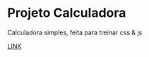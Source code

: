 # Projeto Calculadora

Calculadora simples, feita para treinar css & js

[LINK](https://brunobross.github.io/calculator/)
